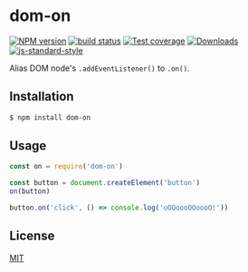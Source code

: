 # dom-on
[![NPM version][npm-image]][npm-url]
[![build status][travis-image]][travis-url]
[![Test coverage][coveralls-image]][coveralls-url]
[![Downloads][downloads-image]][downloads-url]
[![js-standard-style][standard-image]][standard-url]

Alias DOM node's `.addEventListener()` to `.on()`.

## Installation
```bash
$ npm install dom-on
```

## Usage
```js
const on = require('dom-on')

const button = document.createElement('button')
on(button)

button.on('click', () => console.log('oOOoooOOoooO!'))
```

## License
[MIT](https://tldrlegal.com/license/mit-license)

[npm-image]: https://img.shields.io/npm/v/dom-on.svg?style=flat-square
[npm-url]: https://npmjs.org/package/dom-on
[travis-image]: https://img.shields.io/travis/yoshuawuyts/dom-on.svg?style=flat-square
[travis-url]: https://travis-ci.org/yoshuawuyts/dom-on
[coveralls-image]: https://img.shields.io/coveralls/yoshuawuyts/dom-on.svg?style=flat-square
[coveralls-url]: https://coveralls.io/r/yoshuawuyts/dom-on?branch=master
[downloads-image]: http://img.shields.io/npm/dm/dom-on.svg?style=flat-square
[downloads-url]: https://npmjs.org/package/dom-on
[standard-image]: https://img.shields.io/badge/code%20style-standard-brightgreen.svg?style=flat-square
[standard-url]: https://github.com/feross/standard
